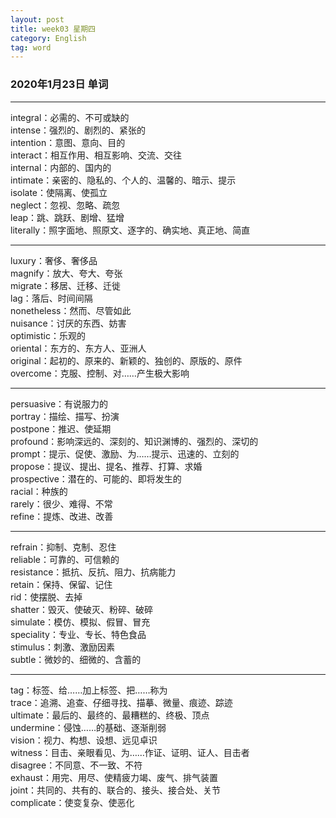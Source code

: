 ```yaml
---
layout: post  
title: week03 星期四  
category: English  
tag: word  
---
```

### 2020年1月23日 单词
- - -
integral：必需的、不可或缺的  
intense：强烈的、剧烈的、紧张的  
intention：意图、意向、目的  
interact：相互作用、相互影响、交流、交往  
internal：内部的、国内的  
intimate：亲密的、隐私的、个人的、温馨的、暗示、提示  
isolate：使隔离、使孤立  
neglect：忽视、忽略、疏忽  
leap：跳、跳跃、剧增、猛增  
literally：照字面地、照原文、逐字的、确实地、真正地、简直  
- - -
luxury：奢侈、奢侈品  
magnify：放大、夸大、夸张  
migrate：移居、迁移、迁徙  
lag：落后、时间间隔  
nonetheless：然而、尽管如此  
nuisance：讨厌的东西、妨害  
optimistic：乐观的  
oriental：东方的、东方人、亚洲人  
original：起初的、原来的、新颖的、独创的、原版的、原件  
overcome：克服、控制、对……产生极大影响  
- - -
persuasive：有说服力的  
portray：描绘、描写、扮演  
postpone：推迟、使延期  
profound：影响深远的、深刻的、知识渊博的、强烈的、深切的  
prompt：提示、促使、激励、为……提示、迅速的、立刻的  
propose：提议、提出、提名、推荐、打算、求婚  
prospective：潜在的、可能的、即将发生的  
racial：种族的  
rarely：很少、难得、不常  
refine：提炼、改进、改善  
- - -
refrain：抑制、克制、忍住  
reliable：可靠的、可信赖的  
resistance：抵抗、反抗、阻力、抗病能力  
retain：保持、保留、记住  
rid：使摆脱、去掉  
shatter：毁灭、使破灭、粉碎、破碎  
simulate：模仿、模拟、假冒、冒充  
speciality：专业、专长、特色食品  
stimulus：刺激、激励因素  
subtle：微妙的、细微的、含蓄的  
- - -
tag：标签、给……加上标签、把……称为  
trace：追溯、追查、仔细寻找、描摹、微量、痕迹、踪迹  
ultimate：最后的、最终的、最糟糕的、终极、顶点  
undermine：侵蚀……的基础、逐渐削弱  
vision：视力、构想、设想、远见卓识  
witness：目击、亲眼看见、为……作证、证明、证人、目击者  
disagree：不同意、不一致、不符  
exhaust：用完、用尽、使精疲力竭、废气、排气装置  
joint：共同的、共有的、联合的、接头、接合处、关节  
complicate：使变复杂、使恶化